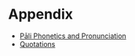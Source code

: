 # Appendix

- [Pāli Phonetics and Pronunciation](pali-phonetics-and-pronunciation.html)
- [Quotations](quotations.html)

